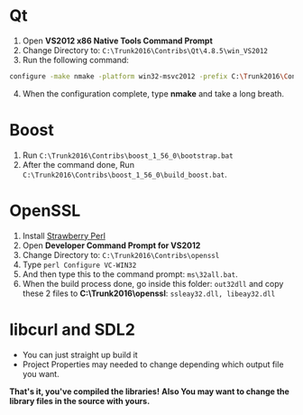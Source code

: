 # Qt
1. Open **VS2012 x86 Native Tools Command Prompt**
2. Change Directory to: `C:\Trunk2016\Contribs\Qt\4.8.5\win_VS2012`
3. Run the following command:
```sh
configure -make nmake -platform win32-msvc2012 -prefix C:\Trunk2016\Contribs\Qt\4.8.5\win_VS2012 -opensource -confirm-license -opengl desktop -nomake examples -nomake tests -webkit -xmlpatterns
```
4. When the configuration complete, type **nmake** and take a long breath.
 
# Boost
1. Run `C:\Trunk2016\Contribs\boost_1_56_0\bootstrap.bat`
2. After the command done, Run `C:\Trunk2016\Contribs\boost_1_56_0\build_boost.bat`.

# OpenSSL
1. Install [Strawberry Perl](https://strawberryperl.com/)
2. Open **Developer Command Prompt for VS2012**
3. Change Directory to: `C:\Trunk2016\Contribs\openssl`
4. Type `perl Configure VC-WIN32`
5. And then type this to the command prompt: `ms\32all.bat`.
6. When the build process done, go inside this folder: `out32dll` and copy these 2 files to **C:\Trunk2016\openssl**: `ssleay32.dll, libeay32.dll`

# libcurl and SDL2
- You can just straight up build it
- Project Properties may needed to change depending which output file you want.

**That's it, you've compiled the libraries!**
**Also You may want to change the library files in the source with yours.**
